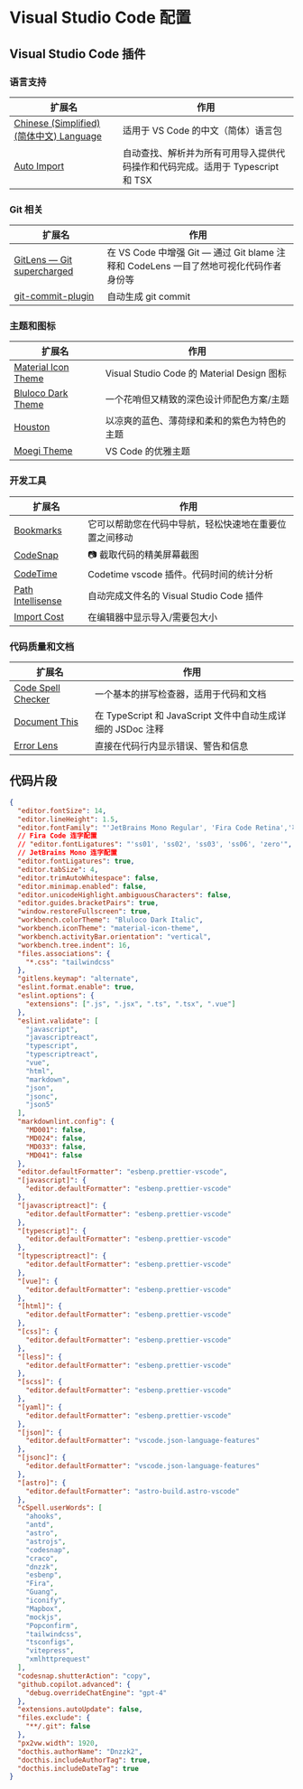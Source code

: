 # Visual Studio Code 配置

## Visual Studio Code 插件

### 语言支持

| 扩展名                                                                                                                                 | 作用                                                                           |
| -------------------------------------------------------------------------------------------------------------------------------------- | ------------------------------------------------------------------------------ |
| [Chinese (Simplified) (简体中文) Language](https://marketplace.visualstudio.com/items?itemName=MS-CEINTL.vscode-language-pack-zh-hans) | 适用于 VS Code 的中文（简体）语言包                                            |
| [Auto Import](https://marketplace.visualstudio.com/items?itemName=steoates.autoimport)                                                 | 自动查找、解析并为所有可用导入提供代码操作和代码完成。适用于 Typescript 和 TSX |

### Git 相关

| 扩展名                                                                                            | 作用                                                                                  |
| ------------------------------------------------------------------------------------------------- | ------------------------------------------------------------------------------------- |
| [GitLens — Git supercharged](https://marketplace.visualstudio.com/items?itemName=eamodio.gitlens) | 在 VS Code 中增强 Git — 通过 Git blame 注释和 CodeLens 一目了然地可视化代码作者身份等 |
| [git-commit-plugin](https://marketplace.visualstudio.com/items?itemName=redjue.git-commit-plugin) | 自动生成 git commit                                                                   |

### 主题和图标

| 扩展名                                                                                               | 作用                                         |
| ---------------------------------------------------------------------------------------------------- | -------------------------------------------- |
| [Material Icon Theme](https://marketplace.visualstudio.com/items?itemName=PKief.material-icon-theme) | Visual Studio Code 的 Material Design 图标   |
| [Bluloco Dark Theme](https://marketplace.visualstudio.com/items?itemName=uloco.theme-bluloco-dark)   | 一个花哨但又精致的深色设计师配色方案/主题    |
| [Houston](https://marketplace.visualstudio.com/items?itemName=astro-build.houston)                   | 以凉爽的蓝色、薄荷绿和柔和的紫色为特色的主题 |
| [Moegi Theme](https://marketplace.visualstudio.com/items?itemName=ddiu8081.moegi-theme)              | VS Code 的优雅主题                           |

### 开发工具

| 扩展名                                                                                                      | 作用                                                   |
| ----------------------------------------------------------------------------------------------------------- | ------------------------------------------------------ |
| [Bookmarks](https://marketplace.visualstudio.com/items?itemName=alefragnani.Bookmarks)                      | 它可以帮助您在代码中导航，轻松快速地在重要位置之间移动 |
| [CodeSnap](https://marketplace.visualstudio.com/items?itemName=adpyke.codesnap)                             | 📷 截取代码的精美屏幕截图                              |
| [CodeTime](https://marketplace.visualstudio.com/items?itemName=Jannchie.codetime)                           | Codetime vscode 插件。代码时间的统计分析               |
| [Path Intellisense](https://marketplace.visualstudio.com/items?itemName=christian-kohler.path-intellisense) | 自动完成文件名的 Visual Studio Code 插件               |
| [Import Cost](https://marketplace.visualstudio.com/items?itemName=wix.vscode-import-cost)                   | 在编辑器中显示导入/需要包大小                          |

### 代码质量和文档

| 扩展名                                                                                                          | 作用                                                        |
| --------------------------------------------------------------------------------------------------------------- | ----------------------------------------------------------- |
| [Code Spell Checker](https://marketplace.visualstudio.com/items?itemName=streetsidesoftware.code-spell-checker) | 一个基本的拼写检查器，适用于代码和文档                      |
| [Document This](https://marketplace.visualstudio.com/items?itemName=oouo-diogo-perdigao.docthis)                | 在 TypeScript 和 JavaScript 文件中自动生成详细的 JSDoc 注释 |
| [Error Lens](https://marketplace.visualstudio.com/items?itemName=usernamehw.errorlens)                          | 直接在代码行内显示错误、警告和信息                          |

## 代码片段

```json
{
  "editor.fontSize": 14,
  "editor.lineHeight": 1.5,
  "editor.fontFamily": "'JetBrains Mono Regular', 'Fira Code Retina','苹方', 'Sarasa Term SC Regular' , Consolas, 'Courier New', monospace",
  // Fira Code 连字配置
  // "editor.fontLigatures": "'ss01', 'ss02', 'ss03', 'ss06', 'zero'",
  // JetBrains Mono 连字配置
  "editor.fontLigatures": true,
  "editor.tabSize": 4,
  "editor.trimAutoWhitespace": false,
  "editor.minimap.enabled": false,
  "editor.unicodeHighlight.ambiguousCharacters": false,
  "editor.guides.bracketPairs": true,
  "window.restoreFullscreen": true,
  "workbench.colorTheme": "Bluloco Dark Italic",
  "workbench.iconTheme": "material-icon-theme",
  "workbench.activityBar.orientation": "vertical",
  "workbench.tree.indent": 16,
  "files.associations": {
    "*.css": "tailwindcss"
  },
  "gitlens.keymap": "alternate",
  "eslint.format.enable": true,
  "eslint.options": {
    "extensions": [".js", ".jsx", ".ts", ".tsx", ".vue"]
  },
  "eslint.validate": [
    "javascript",
    "javascriptreact",
    "typescript",
    "typescriptreact",
    "vue",
    "html",
    "markdown",
    "json",
    "jsonc",
    "json5"
  ],
  "markdownlint.config": {
    "MD001": false,
    "MD024": false,
    "MD033": false,
    "MD041": false
  },
  "editor.defaultFormatter": "esbenp.prettier-vscode",
  "[javascript]": {
    "editor.defaultFormatter": "esbenp.prettier-vscode"
  },
  "[javascriptreact]": {
    "editor.defaultFormatter": "esbenp.prettier-vscode"
  },
  "[typescript]": {
    "editor.defaultFormatter": "esbenp.prettier-vscode"
  },
  "[typescriptreact]": {
    "editor.defaultFormatter": "esbenp.prettier-vscode"
  },
  "[vue]": {
    "editor.defaultFormatter": "esbenp.prettier-vscode"
  },
  "[html]": {
    "editor.defaultFormatter": "esbenp.prettier-vscode"
  },
  "[css]": {
    "editor.defaultFormatter": "esbenp.prettier-vscode"
  },
  "[less]": {
    "editor.defaultFormatter": "esbenp.prettier-vscode"
  },
  "[scss]": {
    "editor.defaultFormatter": "esbenp.prettier-vscode"
  },
  "[yaml]": {
    "editor.defaultFormatter": "esbenp.prettier-vscode"
  },
  "[json]": {
    "editor.defaultFormatter": "vscode.json-language-features"
  },
  "[jsonc]": {
    "editor.defaultFormatter": "vscode.json-language-features"
  },
  "[astro]": {
    "editor.defaultFormatter": "astro-build.astro-vscode"
  },
  "cSpell.userWords": [
    "ahooks",
    "antd",
    "astro",
    "astrojs",
    "codesnap",
    "craco",
    "dnzzk",
    "esbenp",
    "Fira",
    "Guang",
    "iconify",
    "Mapbox",
    "mockjs",
    "Popconfirm",
    "tailwindcss",
    "tsconfigs",
    "vitepress",
    "xmlhttprequest"
  ],
  "codesnap.shutterAction": "copy",
  "github.copilot.advanced": {
    "debug.overrideChatEngine": "gpt-4"
  },
  "extensions.autoUpdate": false,
  "files.exclude": {
    "**/.git": false
  },
  "px2vw.width": 1920,
  "docthis.authorName": "Dnzzk2",
  "docthis.includeAuthorTag": true,
  "docthis.includeDateTag": true
}
```
